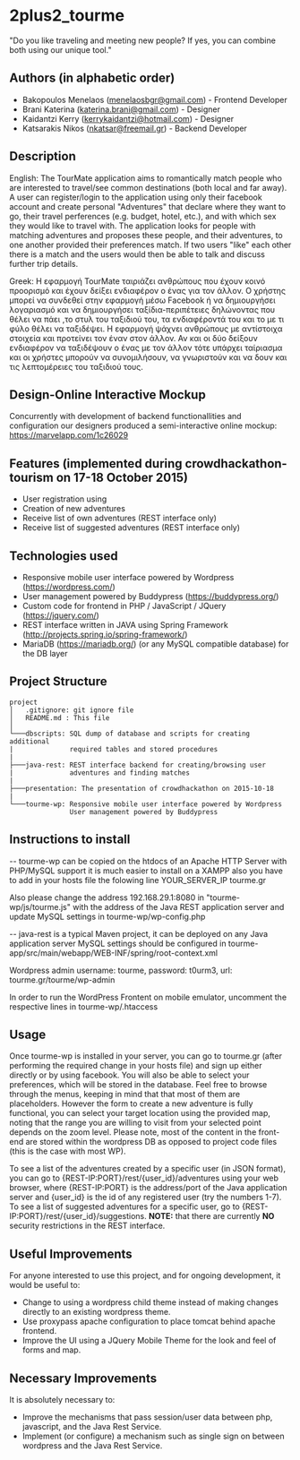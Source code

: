 # 2plus2_tourme

"Do you like traveling and meeting new people? If yes, you can combine both using our unique tool."

## Authors (in alphabetic order)

- Bakopoulos Menelaos (menelaosbgr@gmail.com)  - Frontend Developer
- Brani Katerina (katerina.brani@gmail.com) - Designer
- Kaidantzi Kerry (kerrykaidantzi@hotmail.com) - Designer
- Katsarakis Nikos (nkatsar@freemail.gr) - Backend Developer

## Description

English: The TourMate application aims to romantically match people who are interested to travel/see common destinations (both local and far away). A user can register/login to the application using only their facebook account and create personal "Adventures" that declare where they want to go, their travel perferences (e.g. budget, hotel, etc.), and with which sex they would like to travel with. The application looks for people with matching adventures and proposes these people, and their adventures, to one another provided their preferences match. If two users "like" each other there is a match and the users would then be able to talk and discuss further trip details. 

Greek: Η εφαρμογή TourMate ταιριάζει ανθρώπους που έχουν κοινό προορισμό και έχουν δείξει ενδιαφέρον ο ένας για τον άλλον. Ο χρήστης μπορεί να συνδεθεί στην εφαρμογή μέσω Facebook ή να δημιουργήσει λογαριασμό και να δημιουργήσει ταξίδια-περιπέτειες δηλώνοντας που θέλει να πάει ,το στυλ του ταξιδιού του, τα ενδιαφέροντά του και το με τι φύλο θέλει να ταξιδέψει. Η εφαρμογή ψάχνει ανθρώπους με αντίστοιχα στοιχεία και προτείνει τον έναν στον άλλον. Αν και οι δύο δείξουν ενδιαφέρον να ταξιδέψουν ο ένας με τον άλλον τότε υπάρχει ταίριασμα και οι χρήστες μπορούν να συνομιλήσουν, να γνωριστούν και να δουν και τις λεπτομέρειες του ταξιδιού τους.

## Design-Online Interactive Mockup

Concurrently with development of backend functionallities and configuration our designers produced a semi-interactive online mockup: https://marvelapp.com/1c26029

## Features (implemented during crowdhackathon-tourism on 17-18 October 2015)
- User registration using 
- Creation of new adventures
- Receive list of own adventures (REST interface only)
- Receive list of suggested adventures (REST interface only)

## Technologies used
- Responsive mobile user interface powered by Wordpress (https://wordpress.com/)
- User management powered by Buddypress (https://buddypress.org/)
- Custom code for frontend in PHP / JavaScript / JQuery (https://jquery.com/)
- REST interface written in JAVA using Spring Framework (http://projects.spring.io/spring-framework/)
- MariaDB (https://mariadb.org/) (or any MySQL compatible database) for the DB layer


## Project Structure

```
project
│   .gitignore: git ignore file
│   README.md : This file
│
└───dbscripts: SQL dump of database and scripts for creating additional 
|              required tables and stored procedures
|
├───java-rest: REST interface backend for creating/browsing user 
|              adventures and finding matches
|
├───presentation: The presentation of crowdhackathon on 2015-10-18
|
└───tourme-wp: Responsive mobile user interface powered by Wordpress
               User management powered by Buddypress
```

## Instructions to install

-- tourme-wp can be copied on the htdocs of an Apache HTTP Server with PHP/MySQL support
   it is much easier to install on a XAMPP 
   also you have to add in your hosts file the folowing line
   YOUR_SERVER_IP tourme.gr
   
   Also please change the address 192.168.29.1:8080 in "tourme-wp/js/tourme.js" with the 
   address of the Java REST application server
   and update MySQL settings in tourme-wp/wp-config.php

-- java-rest is a typical Maven project, it can be deployed on any Java application server
   MySQL settings should be configured in tourme-app/src/main/webapp/WEB-INF/spring/root-context.xml
   
Wordpress admin username: tourme,  password: t0urm3, url: tourme.gr/tourme/wp-admin

In order to run the WordPress Frontent on mobile emulator, uncomment the respective lines in tourme-wp/.htaccess


## Usage

Once tourme-wp is installed in your server, you can go to tourme.gr (after performing the required change in your hosts file) and sign up either directly or by using facebook. You will also be able to select your preferences, which will be stored in the database. Feel free to browse through the menus, keeping in mind that that most of them are placeholders. However the form to create a new adventure is fully functional, you can select your target location using the provided map, noting that the range you are willing to visit from your selected point depends on the zoom level. 
Please note, most of the content in the front-end are stored within the wordpress DB as opposed to project code files (this is the case with most WP).

To see a list of the adventures created by a specific user (in JSON format), you can go to {REST-IP:PORT}/rest/{user\_id}/adventures using your web browser, where {REST-IP:PORT} is the address/port of the Java application server and {user\_id} is the id of any registered user (try the numbers 1-7). To see a list of suggested adventures for a specific user, go to {REST-IP:PORT}/rest/{user\_id}/suggestions. **NOTE:** that there are currently **NO** security restrictions in the REST interface.

## Useful Improvements

For anyone interested to use this project, and for ongoing development, it would be useful to:
- Change to using a wordpress child theme instead of making changes directly to an existing wordpress theme.
- Use proxypass apache configuration to place tomcat behind apache frontend.
- Improve the UI using a JQuery Mobile Theme for the look and feel of forms and map.
 
## Necessary Improvements

It is absolutely necessary to:

- Improve the mechanisms that pass session/user data between php, javascript, and the Java Rest Service.
- Implement (or configure) a mechanism such as single sign on between wordpress and the Java Rest Service.
